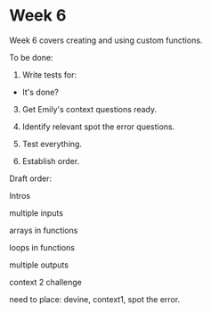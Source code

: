 # Week 6

Week 6 covers creating and using custom functions.


To be done:

1. Write tests for:
 - It's done?

3. Get Emily's context questions ready.

4. Identify relevant spot the error questions.

5. Test everything.

6. Establish order.

Draft order:

Intros

multiple inputs

arrays in functions

loops in functions

multiple outputs

context 2
challenge

need to place: devine, context1, spot the error.
